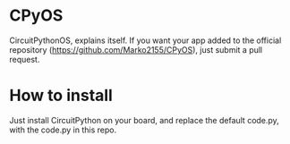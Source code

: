 # CPyOS
CircuitPythonOS, explains itself. If you want your app added to the official repository (https://github.com/Marko2155/CPyOS), just submit a pull request.

# How to install
Just install CircuitPython on your board, and replace the default code.py, with the code.py in this repo.
